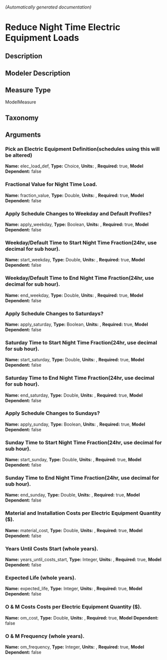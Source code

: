 

###### (Automatically generated documentation)

# Reduce Night Time Electric Equipment Loads

## Description


## Modeler Description


## Measure Type
ModelMeasure

## Taxonomy


## Arguments


### Pick an Electric Equipment Definition(schedules using this will be altered)

**Name:** elec_load_def,
**Type:** Choice,
**Units:** ,
**Required:** true,
**Model Dependent:** false

### Fractional Value for Night Time Load.

**Name:** fraction_value,
**Type:** Double,
**Units:** ,
**Required:** true,
**Model Dependent:** false

### Apply Schedule Changes to Weekday and Default Profiles?

**Name:** apply_weekday,
**Type:** Boolean,
**Units:** ,
**Required:** true,
**Model Dependent:** false

### Weekday/Default Time to Start Night Time Fraction(24hr, use decimal for sub hour).

**Name:** start_weekday,
**Type:** Double,
**Units:** ,
**Required:** true,
**Model Dependent:** false

### Weekday/Default Time to End Night Time Fraction(24hr, use decimal for sub hour).

**Name:** end_weekday,
**Type:** Double,
**Units:** ,
**Required:** true,
**Model Dependent:** false

### Apply Schedule Changes to Saturdays?

**Name:** apply_saturday,
**Type:** Boolean,
**Units:** ,
**Required:** true,
**Model Dependent:** false

### Saturday Time to Start Night Time Fraction(24hr, use decimal for sub hour).

**Name:** start_saturday,
**Type:** Double,
**Units:** ,
**Required:** true,
**Model Dependent:** false

### Saturday Time to End Night Time Fraction(24hr, use decimal for sub hour).

**Name:** end_saturday,
**Type:** Double,
**Units:** ,
**Required:** true,
**Model Dependent:** false

### Apply Schedule Changes to Sundays?

**Name:** apply_sunday,
**Type:** Boolean,
**Units:** ,
**Required:** true,
**Model Dependent:** false

### Sunday Time to Start Night Time Fraction(24hr, use decimal for sub hour).

**Name:** start_sunday,
**Type:** Double,
**Units:** ,
**Required:** true,
**Model Dependent:** false

### Sunday Time to End Night Time Fraction(24hr, use decimal for sub hour).

**Name:** end_sunday,
**Type:** Double,
**Units:** ,
**Required:** true,
**Model Dependent:** false

### Material and Installation Costs per Electric Equipment Quantity ($).

**Name:** material_cost,
**Type:** Double,
**Units:** ,
**Required:** true,
**Model Dependent:** false

### Years Until Costs Start (whole years).

**Name:** years_until_costs_start,
**Type:** Integer,
**Units:** ,
**Required:** true,
**Model Dependent:** false

### Expected Life (whole years).

**Name:** expected_life,
**Type:** Integer,
**Units:** ,
**Required:** true,
**Model Dependent:** false

### O & M Costs Costs per Electric Equipment Quantity ($).

**Name:** om_cost,
**Type:** Double,
**Units:** ,
**Required:** true,
**Model Dependent:** false

### O & M Frequency (whole years).

**Name:** om_frequency,
**Type:** Integer,
**Units:** ,
**Required:** true,
**Model Dependent:** false




